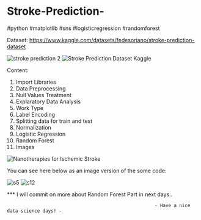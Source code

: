
# Stroke-Prediction-
#python #matplotlib #sns #logisticregression #randomforest

Dataset: https://www.kaggle.com/datasets/fedesoriano/stroke-prediction-dataset

![stroke prediction 2](https://user-images.githubusercontent.com/60243643/211221815-2a5e53b3-f57f-4691-b015-dd168b1d0973.jpg)
![Stroke Prediction Dataset Kaggle](https://user-images.githubusercontent.com/60243643/211221816-ed306b3d-35f7-4db6-b44e-06a49069be61.jpg)

Content: 
 1. Import Libraries
 2. Data Preprocessing
 3. Null Values Treatment
 4. Explaratory Data Analysis
 5. Work Type
 6. Label Encoding
 7. Splitting data for train and test
 8. Normalization
 9. Logistic Regression
 10. Random Forest 
 11. Images

![Nanotherapies for Ischemic Stroke](https://pubs.acs.org/cms/10.1021/acs.molpharmaceut.2c00383/asset/images/medium/mp2c00383_0009.gif)


You can see here below as an image version of the some code:

![s5](https://user-images.githubusercontent.com/60243643/211221811-d740cf18-dbd9-4a1c-add6-0ad3e5165a24.jpg)
![s12](https://user-images.githubusercontent.com/60243643/211221813-8d24d4d5-f28d-4b2b-ac9c-966b2074fbd4.jpg)

*** I will commit on more about Random Forest Part in next days..

                                                          - Have a nice data science days! -





